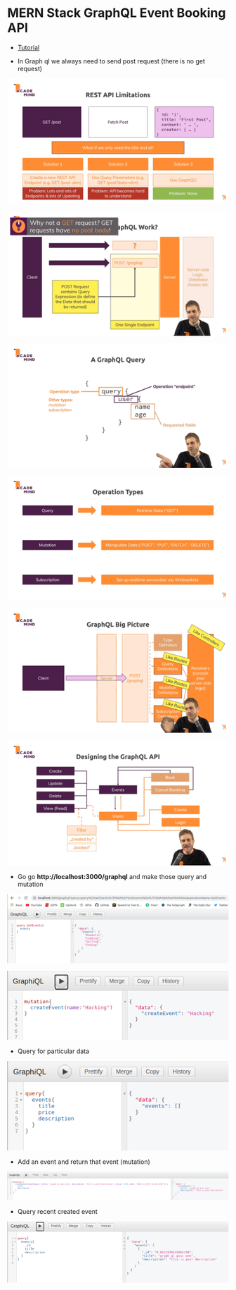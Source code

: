 # MERN Stack GraphQL Event Booking API

 - [Tutorial](https://www.youtube.com/watch?v=7giZGFDGnkc&list=PL55RiY5tL51rG1x02Yyj93iypUuHYXcB_)

 - In Graph ql we always need to send post request (there is no get request)

 ![Graph QL](screenshots/graphql_1.png)

 ![Graph QL](screenshots/graphql_2.png)

 ![Graph QL](screenshots/graphql_3.png)

 ![Graph QL](screenshots/graphql_4.png)

 ![Graph QL](screenshots/graphql_5.png)

 ![Graph QL](screenshots/graphql_6.png)

 - Go go __http://localhost:3000/graphql__ and make those query and mutation

 ![Graph QL](screenshots/graphql_7.png)

 ![Graph QL](screenshots/graphql_8.png)

 - Query for particular data

 ![Graph QL](screenshots/graphql_9.png)

 - Add an event and return that event (mutation)

 ![Graph QL](screenshots/graphql_11.png)

 - Query recent created event

 ![Graph QL](screenshots/graphql_12.png)







